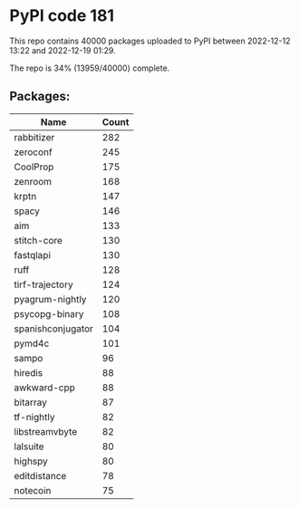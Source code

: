 # PyPI code 181

This repo contains 40000 packages uploaded to PyPI between 
2022-12-12 13:22 and 2022-12-19 01:29.

The repo is 34% (13959/40000) complete.

## Packages:

| Name  | Count |
| ----- | ----- |
| rabbitizer | 282 |
| zeroconf | 245 |
| CoolProp | 175 |
| zenroom | 168 |
| krptn | 147 |
| spacy | 146 |
| aim | 133 |
| stitch-core | 130 |
| fastqlapi | 130 |
| ruff | 128 |
| tirf-trajectory | 124 |
| pyagrum-nightly | 120 |
| psycopg-binary | 108 |
| spanishconjugator | 104 |
| pymd4c | 101 |
| sampo | 96 |
| hiredis | 88 |
| awkward-cpp | 88 |
| bitarray | 87 |
| tf-nightly | 82 |
| libstreamvbyte | 82 |
| lalsuite | 80 |
| highspy | 80 |
| editdistance | 78 |
| notecoin | 75 |


